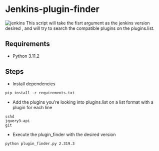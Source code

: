 # Jenkins-plugin-finder
![jenkins](https://www.jenkins.io/images/logos/formal/formal.png)
This script will take the fisrt argument as the jenkins version desired , and will try to search the compatible plugins on the plugins.list.

## Requirements 
- Python 3.11.2

## Steps 
- Install dependencies
```shell
pip install -r requirements.txt
```
- Add the plugins you're looking into plugins.list on a list format with a plugin for each line
```shell
sshd
jquery3-api
git
```
- Execute the plugin_finder with the desired version
```shell
python plugin_finder.py 2.319.3
```